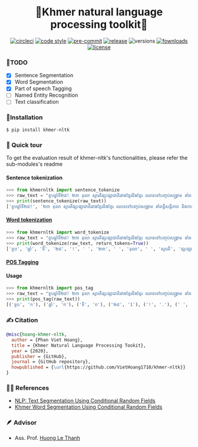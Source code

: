 
<div align="center">

# 🏅Khmer natural language processing toolkit🏅

[![circleci](https://circleci.com/gh/VietHoang1710/khmer-nltk/tree/main.svg?style=svg)](https://circleci.com/gh/VietHoang1710/khmer-nltk/tree/main)
[![code style](https://img.shields.io/badge/code%20style-black-000000.svg)](https://github.com/psf/black)
[![pre-commit](https://img.shields.io/badge/pre--commit-enabled-brightgreen?logo=pre-commit&logoColor=white)](https://github.com/pre-commit/pre-commit)
[![release](https://img.shields.io/pypi/v/khmer-nltk.svg)](https://pypi.org/project/khmer-nltk/)
![versions](https://img.shields.io/pypi/pyversions/khmer-nltk.svg)
[![fownloads](https://pepy.tech/badge/khmer-nltk)](https://pepy.tech/project/khmer-nltk)
[![license](https://img.shields.io/badge/License-Apache%202.0-blue.svg)](https://github.com/VietHoang1710/khmer-nltk/blob/main/LICENSE)

</div>

### 🎯TODO

- [X] Sentence Segmentation
- [X] Word Segmentation
- [X] Part of speech Tagging
- [ ] Named Entity Recognition
- [ ] Text classification

### 💪Installation

```bash
$ pip install khmer-nltk
```

### 🏹 Quick tour

To get the evaluation result of khmer-nltk's functionalities, please refer the sub-modules's readme

#### Sentence tokenization

```python
>>> from khmernltk import sentence_tokenize
>>> raw_text = "ខួបឆ្នាំទី២៨! ២៣ តុលា ស្មារតីផ្សះផ្សាជាតិរវាងខ្មែរនិងខ្មែរ ឈានទៅបញ្ចប់សង្រ្គាម នាំពន្លឺសន្តិភាព និងការរួបរួមជាថ្មី"
>>> print(sentence_tokenize(raw_text))
['ខួបឆ្នាំទី២៨!', '២៣ តុលា ស្មារតីផ្សះផ្សាជាតិរវាងខ្មែរនិងខ្មែរ ឈានទៅបញ្ចប់សង្រ្គាម នាំពន្លឺសន្តិភាព និងការរួបរួមជាថ្មី']
```

#### [Word tokenization](khmernltk/word_tokenize)

```python
>>> from khmernltk import word_tokenize
>>> raw_text = "ខួបឆ្នាំទី២៨! ២៣ តុលា ស្មារតីផ្សះផ្សាជាតិរវាងខ្មែរនិងខ្មែរ ឈានទៅបញ្ចប់សង្រ្គាម នាំពន្លឺសន្តិភាព និងការរួបរួមជាថ្មី"
>>> print(word_tokenize(raw_text, return_tokens=True))
['ខួប', 'ឆ្នាំ', 'ទី', '២៨', '!', ' ', '២៣', ' ', 'តុលា', ' ', 'ស្មារតី', 'ផ្សះផ្សា', 'ជាតិ', 'រវាង', 'ខ្មែរ', 'និង', 'ខ្មែរ', ' ', 'ឈាន', 'ទៅ', 'បញ្ចប់', 'សង្រ្គាម', ' ', 'នាំ', 'ពន្លឺ', 'សន្តិភាព', ' ', 'និង', 'ការរួបរួម', 'ជាថ្មី']
```

#### [POS Tagging](khmernltk/pos_tag)

#### Usage

```python
>>> from khmernltk import pos_tag
>>> raw_text = "ខួបឆ្នាំទី២៨! ២៣ តុលា ស្មារតីផ្សះផ្សាជាតិរវាងខ្មែរនិងខ្មែរ ឈានទៅបញ្ចប់សង្រ្គាម នាំពន្លឺសន្តិភាព និងការរួបរួមជាថ្មី"
>>> print(pos_tag(raw_text))
[('ខួប', 'n'), ('ឆ្នាំ', 'n'), ('ទី', 'n'), ('២៨', '1'), ('!', '.'), (' ', 'n'), ('២៣', '1'), (' ', 'n'), ('តុលា', 'n'), (' ', 'n'), ('ស្មារតី', 'n'), ('ផ្សះផ្សា', 'n'), ('ជាតិ', 'n'), ('រវាង', 'o'), ('ខ្មែរ', 'n'), ('និង', 'o'), ('ខ្មែរ', 'n'), (' ', 'n'), ('ឈាន', 'v'), ('ទៅ', 'v'), ('បញ្ចប់', 'v'), ('សង្រ្គាម', 'n'), (' ', 'n'), ('នាំ', 'v'), ('ពន្លឺ', 'n'), ('សន្តិភាព', 'n'), (' ', 'n'), ('និង', 'o'), ('ការរួបរួម', 'n'), ('ជាថ្មី', 'o')]
```

### ✍️ Citation

```bibtex
@misc{hoang-khmer-nltk,
  author = {Phan Viet Hoang},
  title = {Khmer Natural Language Processing Tookit},
  year = {2020},
  publisher = {GitHub},
  journal = {GitHub repository},
  howpublished = {\url{https://github.com/VietHoang1710/khmer-nltk}}
}
```

### 👨‍🎓 References

- [NLP: Text Segmentation Using Conditional Random Fields](https://medium.com/@phylypo/nlp-text-segmentation-using-conditional-random-fields-e8ff1d2b6060)
- [Khmer Word Segmentation Using Conditional Random Fields](https://www2.nict.go.jp/astrec-att/member/ding/KhNLP2015-SEG.pdf)

### 🪶 Advisor

- Ass. Prof. [Huong Le Thanh](https://users.soict.hust.edu.vn/huonglt/)
